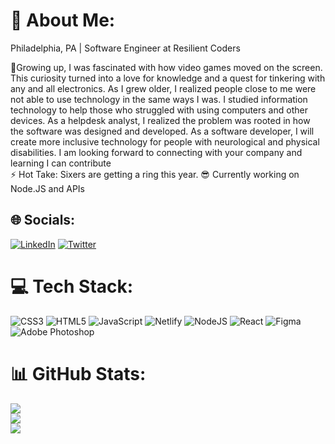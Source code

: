 # 💫 About Me:


Philadelphia, PA | Software Engineer at Resilient Coders


🔭Growing up, I was fascinated with how video games moved on the screen.
This curiosity turned into a love for knowledge and a quest for tinkering with any and all electronics. As I grew older, I realized people close to me were not able to use technology in the same ways I was. I studied information technology to help those who struggled with using computers and other devices. As a helpdesk analyst, I realized the problem was rooted in how the software was designed and developed. As a software developer, I will create more inclusive technology for people with neurological and physical disabilities. I am looking forward to connecting with your company and learning I can contribute
<br>
⚡ Hot Take: Sixers are getting a ring this year.
😎 Currently working on Node.JS and APIs

## 🌐 Socials:
[![LinkedIn](https://img.shields.io/badge/LinkedIn-%230077B5.svg?logo=linkedin&logoColor=white)](https://linkedin.com/in/isaiah-lowe-brown) [![Twitter](https://img.shields.io/badge/Twitter-%231DA1F2.svg?logo=Twitter&logoColor=white)](https://twitter.com/IsaiahLoweBrown) 

# 💻 Tech Stack:
![CSS3](https://img.shields.io/badge/css3-%231572B6.svg?style=for-the-badge&logo=css3&logoColor=white) ![HTML5](https://img.shields.io/badge/html5-%23E34F26.svg?style=for-the-badge&logo=html5&logoColor=white) ![JavaScript](https://img.shields.io/badge/javascript-%23323330.svg?style=for-the-badge&logo=javascript&logoColor=%23F7DF1E) ![Netlify](https://img.shields.io/badge/netlify-%23000000.svg?style=for-the-badge&logo=netlify&logoColor=#00C7B7) ![NodeJS](https://img.shields.io/badge/node.js-6DA55F?style=for-the-badge&logo=node.js&logoColor=white) ![React](https://img.shields.io/badge/react-%2320232a.svg?style=for-the-badge&logo=react&logoColor=%2361DAFB) 	![Figma](https://img.shields.io/badge/figma-%23F24E1E.svg?style=for-the-badge&logo=figma&logoColor=white) ![Adobe Photoshop](https://img.shields.io/badge/adobephotoshop-%2331A8FF.svg?style=for-the-badge&logo=adobephotoshop&logoColor=white)
# 📊 GitHub Stats:
![](https://github-readme-stats.vercel.app/api?username=IsaiahLoweBrown&theme=blue-green&hide_border=false&include_all_commits=false&count_private=false)<br/>
![](https://github-readme-streak-stats.herokuapp.com/?user=IsaiahLoweBrown&theme=blue-green&hide_border=false)<br/>
![](https://github-readme-stats.vercel.app/api/top-langs/?username=IsaiahLoweBrown&theme=blue-green&hide_border=false&include_all_commits=false&count_private=false&layout=compact)
